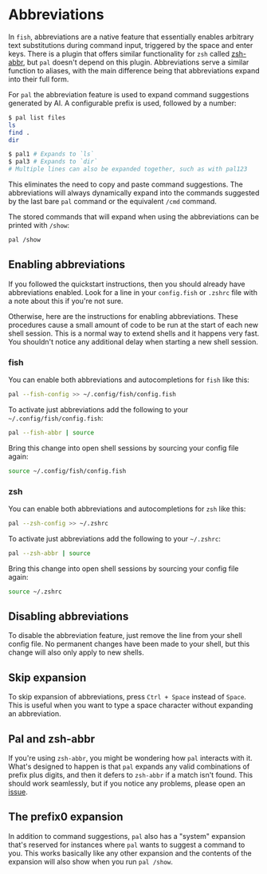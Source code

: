 # Abbreviations

In `fish`, abbreviations are a native feature that essentially enables arbitrary text substitutions during command input, triggered by the space and enter keys. There is a plugin that offers similar functionality for `zsh` called [zsh-abbr](https://github.com/olets/zsh-abbr), but `pal` doesn't depend on this plugin. Abbreviations serve a similar function to aliases, with the main difference being that abbreviations expand into their full form.

For `pal` the abbreviation feature is used to expand command suggestions generated by AI. A configurable prefix is used, followed by a number:

```sh
$ pal list files
ls
find .
dir

$ pal1 # Expands to `ls`
$ pal3 # Expands to `dir`
# Multiple lines can also be expanded together, such as with pal123
```

This eliminates the need to copy and paste command suggestions. The abbreviations will always dynamically expand into the commands suggested by the last bare `pal` command or the equivalent `/cmd` command.

The stored commands that will expand when using the abbreviations can be printed with `/show`:

```sh
pal /show
```

## Enabling abbreviations

If you followed the quickstart instructions, then you should already have abbreviations enabled. Look for a line in your `config.fish` or `.zshrc` file with a note about this if you're not sure.

Otherwise, here are the instructions for enabling abbreviations. These procedures cause a small amount of code to be run at the start of each new shell session. This is a normal way to extend shells and it happens very fast. You shouldn't notice any additional delay when starting a new shell session.

### fish

You can enable both abbreviations and autocompletions for `fish` like this:

```sh
pal --fish-config >> ~/.config/fish/config.fish
```

To activate just abbreviations add the following to your `~/.config/fish/config.fish`:

```sh
pal --fish-abbr | source
```

Bring this change into open shell sessions by sourcing your config file again:

```sh
source ~/.config/fish/config.fish
```

### zsh

You can enable both abbreviations and autocompletions for `zsh` like this:

```sh
pal --zsh-config >> ~/.zshrc
```

To activate just abbreviations add the following to your `~/.zshrc`:

```sh
pal --zsh-abbr | source
```

Bring this change into open shell sessions by sourcing your config file again:

```sh
source ~/.zshrc
```

## Disabling abbreviations

To disable the abbreviation feature, just remove the line from your shell config file. No permanent changes have been made to your shell, but this change will also only apply to new shells.

## Skip expansion

To skip expansion of abbreviations, press `Ctrl + Space` instead of `Space`. This is useful when you want to type a space character without expanding an abbreviation.

## Pal and zsh-abbr

If you're using `zsh-abbr`, you might be wondering how `pal` interacts with it. What's designed to happen is that `pal` expands any valid combinations of prefix plus digits, and then it defers to `zsh-abbr` if a match isn't found. This should work seamlessly, but if you notice any problems, please open an [issue](https://github.com/pal/pal/issues).

## The prefix0 expansion

In addition to command suggestions, `pal` also has a "system" expansion that's reserved for instances where `pal` wants to suggest a command to you. This works basically like any other expansion and the contents of the expansion will also show when you run `pal /show`.
